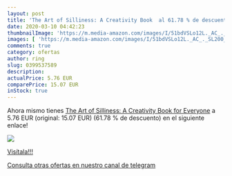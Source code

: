 ```yaml
---
layout: post
title: 'The Art of Silliness: A Creativity Book  al 61.78 % de descuento'
date: 2020-03-10 04:42:23
thumbnailImage: 'https://m.media-amazon.com/images/I/51bdVSLo12L._AC_._SL200_.jpg'
images: [ 'https://m.media-amazon.com/images/I/51bdVSLo12L._AC_._SL200_.jpg' ]
comments: true
category: ofertas
author: ring
slug: 0399537589
description:
actualPrice: 5.76 EUR
comparePrice: 15.07 EUR
inStock: true
---
```


Ahora mismo tienes [The Art of Silliness: A Creativity Book for Everyone](https://www.amazon.es/dp/0399537589/?tag=redken-21) a 5.76 EUR (original: 15.07 EUR) (61.78 %  de descuento) en el siguiente enlace!

[![](https://m.media-amazon.com/images/I/51bdVSLo12L._AC_._SL200_.jpg)](https://www.amazon.es/dp/0399537589/?tag=redken-21)

[Visítala!!!](https://www.amazon.es/dp/0399537589/?tag=redken-21)

[Consulta otras ofertas en nuestro canal de telegram](https://t.me/s/ofertas25)
